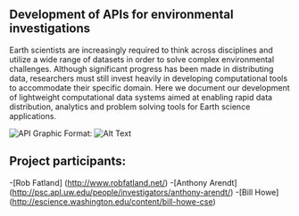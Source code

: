 ## Development of APIs for environmental investigations

Earth scientists are increasingly required to think across disciplines and utilize a wide range of datasets in order to solve complex environmental challenges. Although significant progress has been made in distributing data, researchers must still invest heavily in developing computational tools to accommodate their specific domain. Here we document our development of lightweight computational data systems aimed at enabling rapid data distribution, analytics and problem solving tools for Earth science applications. 

![API Graphic](/apiGraphic.png)
Format: ![Alt Text](url)

## Project participants:

-[Rob Fatland] (http://www.robfatland.net/)
-[Anthony Arendt] (http://psc.apl.uw.edu/people/investigators/anthony-arendt/)
-[Bill Howe] (http://escience.washington.edu/content/bill-howe-cse)